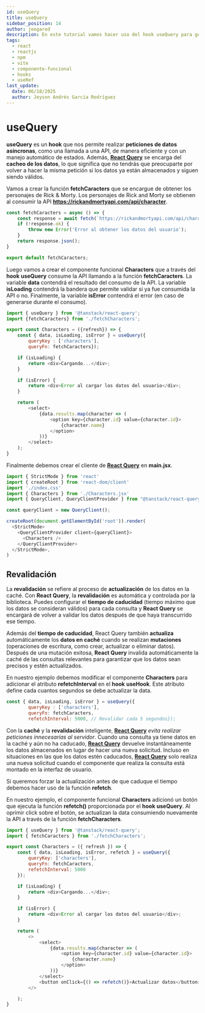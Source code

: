 ```yaml
---
id: useQuery
title: useQuery
sidebar_position: 14
author: jeogarod
description: En este tutorial vamos hacer uso del hook useQuery para gestionar los datos asíncronos obtenidos de una API
tags:
  - react
  - reactjs
  - npm
  - vite
  - componente-funcional
  - hooks
  - useRef
last_update:
  date: 06/18/2025
  author: Jeyson Andrés García Rodríguez
---
```


# useQuery

**useQuery** es un **hook** que nos permite realizar **peticiones de datos asíncronas**, como una llamada a una API, de manera eficiente y con un manejo automático de estados. Además, [**React Query**](/docs/programacion/reactjs/frameworks/react-query.md) se encarga del **cacheo de los datos**, lo que significa que no tendrás que preocuparte por volver a hacer la misma petición si los datos ya están almacenados y siguen siendo válidos.

Vamos a crear la función **fetchCaracters** que se encargue de obtener los personajes de Rick & Morty. Los personajes de Rick and Morty se obtienen al consumir la API **https://rickandmortyapi.com/api/character**. 

```javascript title="fetchCaracters.js"
const fetchCaracters = async () => {
    const response = await fetch(`https://rickandmortyapi.com/api/character`);
    if (!response.ok) {
        throw new Error('Error al obtener los datos del usuario');
    }
    return response.json();
}

export default fetchCaracters;
```

Luego vamos a crear el componente funcional **Characters** que a través del **hook** **useQuery** consume la API llamando a la función **fetchCaracters**. La variable **data** contendrá el resultado del consumo de la API. La variable **isLoading** contendrá la bandera que permite validar si ya fue consumida la API o no. Finalmente, la variable **isError** contendrá el error (en caso de generarse durante el consumo).

```javascript title="Characters.jsx"
import { useQuery } from '@tanstack/react-query';
import {fetchCaracters} from './fetchCharacters';

export const Characters = ({refresh}) => {
    const { data, isLoading, isError } = useQuery({
        queryKey : ['characters'], 
        queryFn: fetchCaracters});

    if (isLoading) {
        return <div>Cargando...</div>;
    }

    if (isError) {
        return <div>Error al cargar los datos del usuario</div>;
    }

    return (
        <select>
            {data.results.map(character => (
                <option key={character.id} value={character.id}>
                    {character.name}
                </option>
            ))}
        </select>
    );
}
```

Finalmente debemos crear el cliente de [**React Query**](/docs/programacion/reactjs/frameworks/react-query.md) en **main.jsx**.

```javascript title="main.jsx"
import { StrictMode } from 'react'
import { createRoot } from 'react-dom/client'
import './index.css'
import { Characters } from './Characters.jsx'
import { QueryClient, QueryClientProvider } from "@tanstack/react-query";

const queryClient = new QueryClient();

createRoot(document.getElementById('root')).render(
  <StrictMode>
    <QueryClientProvider client={queryClient}>
      <Characters />
    </QueryClientProvider>
  </StrictMode>,
)
```

## Revalidación 

La **revalidación** se refiere al proceso de **actualización** de los datos en la caché. Con **React Query**, la **revalidación** es automática y controlada por la biblioteca. Puedes configurar el **tiempo de caducidad** (tiempo máximo que los datos se consideran válidos) para cada consulta y **React Query** se encargará de volver a validar los datos después de que haya transcurrido ese tiempo.

Además del **tiempo de caducidad**, React Query también **actualiza** automáticamente los **datos en caché** cuando se realizan **mutaciones** (operaciones de escritura, como crear, actualizar o eliminar datos). Después de una mutación exitosa, **React Query** invalida automáticamente la caché de las consultas relevantes para garantizar que los datos sean precisos y estén actualizados.

En nuestro ejemplo debemos modificar el componente **Characters** para adicionar el atributo **refetchInterval** en el **hook** **useHook**. Este atributo define cada cuantos segundos se debe actualizar la data. 

```javascript title="Characters.jsx"
const { data, isLoading, isError } = useQuery({
        queryKey : ['characters'], 
        queryFn: fetchCaracters,
        refetchInterval: 5000, // Revalidar cada 5 segundos});
```

Con la **caché** y la **revalidación** inteligente, [**React Query**](/docs/programacion/reactjs/frameworks/react-query.md) *evita realizar peticiones innecesarias al servidor*. Cuando una consulta ya tiene datos en la caché y aún no ha caducado, [**React Query**](/docs/programacion/reactjs/frameworks/react-query.md) devuelve instantáneamente los datos almacenados en lugar de hacer una nueva solicitud. Incluso en situaciones en las que los datos estén caducados, [**React Query**](/docs/programacion/reactjs/frameworks/react-query.md) solo realiza una nueva solicitud cuando el componente que realiza la consulta está montado en la interfaz de usuario.

Si queremos forzar la actualización antes de que caduque el tiempo debemos hacer uso de la función **refetch**. 

En nuestro ejemplo, el componente funcional **Characters** adicionó un botón que ejecuta la función **refetch()** proporcionada por el **hook** **useQuery**. Al oprimir click sobre el botón, se actualizan la data consumiendo nuevamente la API a través de la función **fetchCharacters**. 

```javascript title="Characters.jsx"
import { useQuery } from '@tanstack/react-query';
import { fetchCaracters } from './fetchCharacters';

export const Characters = ({ refresh }) => {
    const { data, isLoading, isError, refetch } = useQuery({
        queryKey: ['characters'],
        queryFn: fetchCaracters,
        refetchInterval: 5000
    });

    if (isLoading) {
        return <div>Cargando...</div>;
    }

    if (isError) {
        return <div>Error al cargar los datos del usuario</div>;
    }

    return (
        <>
            <select>
                {data.results.map(character => (
                    <option key={character.id} value={character.id}>
                        {character.name}
                    </option>
                ))}
            </select>
            <button onClick={() => refetch()}>Actualizar datos</button>
        </>

    );
}
```